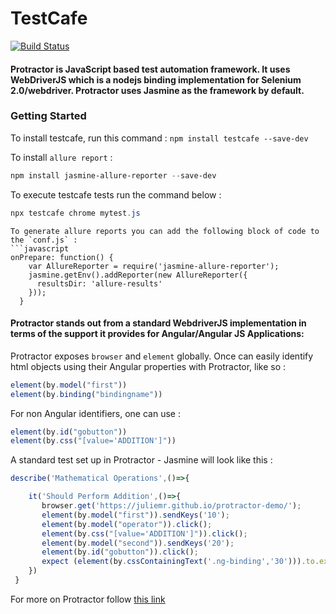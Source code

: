 # TestCafe

[![Build Status](https://dev.azure.com/AutomationsTools/Execution/_apis/build/status/TestCafe?branchName=master)](https://dev.azure.com/AutomationsTools/Execution/_build/latest?definitionId=5&branchName=master)

#### Protractor is JavaScript based test automation framework. It uses WebDriverJS which is a nodejs binding implementation for Selenium 2.0/webdriver. Protractor uses Jasmine as the framework by default.

### Getting Started 
To install testcafe, run this command : `npm install testcafe --save-dev`

To install `allure report` :
```powershell 
npm install jasmine-allure-reporter --save-dev
```
To execute testcafe tests run the command below :
```powershell 
npx testcafe chrome mytest.js
```

```
To generate allure reports you can add the following block of code to the `conf.js` :
```javascript
onPrepare: function() {
    var AllureReporter = require('jasmine-allure-reporter');
    jasmine.getEnv().addReporter(new AllureReporter({
      resultsDir: 'allure-results'
    })); 
  }
```
#### Protractor stands out from a standard WebdriverJS implementation in terms of the support it provides for Angular/Angular JS Applications:
Protractor exposes `browser` and `element` globally.
Once can easily identify html objects using their Angular properties with Protractor, like so :
```javascript
element(by.model("first"))
element(by.binding("bindingname"))
```
For non Angular identifiers, one can use :
```javascript
element(by.id("gobutton"))
element(by.css("[value='ADDITION']"))
```
A standard test set up in Protractor - Jasmine will look like this :
```javascript
describe('Mathematical Operations',()=>{

    it('Should Perform Addition',()=>{ 
       browser.get('https://juliemr.github.io/protractor-demo/');
       element(by.model("first")).sendKeys('10');
       element(by.model("operator")).click();
       element(by.css("[value='ADDITION']")).click();
       element(by.model("second")).sendKeys('20');
       element(by.id("gobutton")).click();
       expect (element(by.cssContainingText('.ng-binding','30'))).to.exist;
    })
 }   
```
For more on Protractor follow [this link](https://github.com/angular/protractor)
